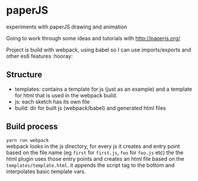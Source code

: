 # paperJS
experiments with paperJS drawing and animation

Going to work through some ideas and tutorials with http://paperjs.org/

Project is build with webpack, using babel so I can use imports/exports and other es6 features :hooray:

## Structure

- templates: contains a template for js (just as an example) and a template for html that is used in the webpack build.
- js: each sketch has its own file
- build: dir for built js (webpack/babel) and generated html files

## Build process

`yarn run webpack`  
webpack looks in the js directory, for every js it creates and entry point based on the file name (eg `first` for `first.js`, `foo` for `foo.js` etc)
the the html plugin uses those entry points and creates an html file based on the `templates/template.html`. it appends the script tag to the bottom and interpolates basic template vars.
